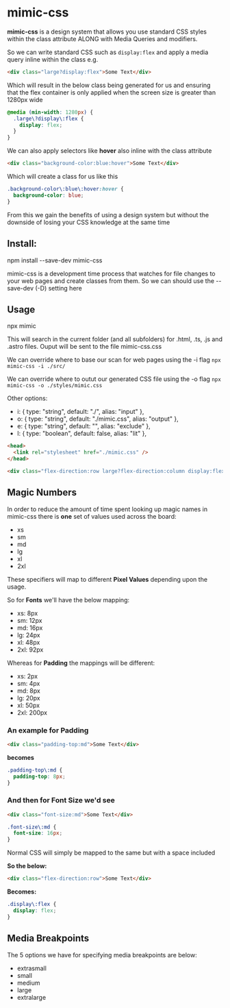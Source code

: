 # mimic-css

**mimic-css** is a design system that allows you use standard CSS styles within the class attribute ALONG with Media Queries and modifiers.

So we can write standard CSS such as `display:flex` and apply a media query inline within the class e.g.

```html
<div class="large?display:flex">Some Text</div>
```

Which will result in the below class being generated for us and ensuring that the flex container is only applied when the screen size is greater than 1280px wide

```css
@media (min-width: 1280px) {
  .large\?display\:flex {
    display: flex;
  }
}
```

We can also apply selectors like **hover** also inline with the class attribute

```html
<div class="background-color:blue:hover">Some Text</div>
```

Which will create a class for us like this

```css
.background-color\:blue\:hover:hover {
  background-color: blue;
}
```

From this we gain the benefits of using a design system but without the downside of losing your CSS knowledge
at the same time

## Install:

npm install --save-dev mimic-css

mimic-css is a development time process that watches for file changes to your web pages and create classes from them. So
we can should use the --save-dev (-D) setting here

## Usage

npx mimic

This will search in the current folder (and all subfolders) for .html, .ts, .js and .astro files.
Ouput will be sent to the file mimic-css.css

We can override where to base our scan for web pages using the -i flag
`npx mimic-css -i ./src/ `

We can override where to outut our generated CSS file using the -o flag
`npx mimic-css -o ./styles/mimic.css `

Other options:

- i: { type: "string", default: "./", alias: "input" },
- o: { type: "string", default: "./mimic.css", alias: "output" },
- e: { type: "string", default: "", alias: "exclude" },
- l: { type: "boolean", default: false, alias: "lit" },

```html
<head>
  <link rel="stylesheet" href="./mimic.css" />
</head>
```

```html
<div class="flex-direction:row large?flex-direction:column display:flex"></div>
```

## Magic Numbers

In order to reduce the amount of time spent looking up magic names in mimic-css there
is **one** set of values used across the board:

<ul>
<li>xs</li>
<li>sm</li>
<li>md</li>
<li>lg</li>
<li>xl</li>
<li>2xl</li>
</ul>

These specifiers will map to different **Pixel Values** depending upon the usage.

So for **Fonts** we'll have the below mapping:

<ul>
<li>xs:     8px</li>
<li>sm:     12px</li>
<li>md:     16px</li>
<li>lg:     24px</li>
<li>xl:     48px</li>
<li>2xl:    92px</li>
</ul>

Whereas for **Padding** the mappings will be different:

<ul>
<li>xs:     2px</li>
<li>sm:     4px</li>
<li>md:     8px</li>
<li>lg:     20px</li>
<li>xl:     50px</li>
<li>2xl:    200px</li>
</ul>

### An example for Padding

```html
<div class="padding-top:md">Some Text</div>
```

**becomes**

```css
.padding-top\:md {
  padding-top: 8px;
}
```

### And then for Font Size we'd see

```html
<div class="font-size:md">Some Text</div>
```

```css
.font-size\:md {
  font-size: 16px;
}
```

Normal CSS will simply be mapped to the same but with a space included

**So the below:**

```html
<div class="flex-direction:row">Some Text</div>
```

**Becomes:**

```css
.display\:flex {
  display: flex;
}
```

## Media Breakpoints

The 5 options we have for specifying media breakpoints are below:

<ul>
<li>extrasmall</li>
<li>small</li>
<li>medium</li>
<li>large</li>
<li>extralarge</li>
</ul>

